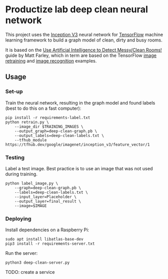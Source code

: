 Productize lab deep clean neural network
========================================

This project uses the [Inception V3] neural network for [TensorFlow] machine
learning framework to build a graph model of clean, dirty and busy rooms.

It is based on the [Use Artificial Intelligence to Detect Messy/Clean Rooms!]
guide by Matt Farley, which in term are based on the TensorFlow [image
retraining] and [image recognition] examples.

Usage
-----

### Set-up

Train the neural network, resulting in the graph model and found labels
(best to do this on a fast computer):

```
pip install -r requirements-label.txt
python retrain.py \
    --image_dir $TRAINING_IMAGES \
    --output_graph=deep-clean-graph.pb \
    --output_labels=deep-clean-labels.txt \
    --tfhub_module https://tfhub.dev/google/imagenet/inception_v3/feature_vector/1

```

### Testing

Label a test image. Best practice is to use an image that was not used during
training.

```
python label_image.py \
    --graph=deep-clean-graph.pb \
    --labels=deep-clean-labels.txt \
    --input_layer=Placeholder \
    --output_layer=final_result \
    --image=$IMAGE

```

### Deploying

Install dependencies on a Raspberry Pi:

```
sudo apt install libatlas-base-dev
pip3 install -r requirements-server.txt
```

Run the server:

```
python3 deep-clean-server.py
```

TODO: create a service

[Inception V3]: https://tfhub.dev/google/imagenet/inception_v3/feature_vector/1
[TensorFlow]: https://www.tensorflow.org/
[Use Artificial Intelligence to Detect Messy/Clean Rooms!]: https://www.hackster.io/matt-farley/use-artificial-intelligence-to-detect-messy-clean-rooms-f224a2
[image retraining]: https://github.com/tensorflow/hub/tree/1fa48fe991f22bebf4c8d4cd375eaf0daf5fa937/examples/image_retraining
[image recognition]: https://github.com/tensorflow/tensorflow/tree/9590c4c32dd4346ea5c35673336f5912c6072bf2/tensorflow/examples/label_image
